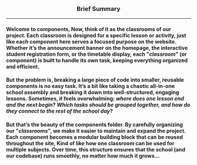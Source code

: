 ### <div align="center">Brief Summary</div>
---

#### Welcome to __components__, Now, think of it as the classrooms of our project. Each classroom is designed for a specific lesson or activity, just like each component here serves a focused purpose on the website. Whether it’s the announcement banner on the homepage, the interactive student registration form, or the timetable display, each "*classroom*" (or component) is built to handle its own task, keeping everything organized and efficient.

#### But the problem is, breaking a large piece of code into smaller, reusable components is no easy task. It’s a bit like taking a chaotic all-in-one school assembly and breaking it down into well-structured, engaging lessons. Sometimes, it feels overwhelming: *where does one lesson end and the next begin*? *Which tasks should be grouped together, and how do they connect to the rest of the school day*?

#### But that’s the beauty of the components folder. By carefully organizing our "*classrooms*", we make it easier to maintain and expand the project. Each component becomes a modular building block that can be reused throughout the site, Kind of like how one classroom can be used for multiple subjects. Over time, this structure ensures that the school (and our codebase) runs smoothly, no matter how much it grows...